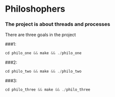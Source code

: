 # Philoshophers

### The project is about threads and processes
There are three goals in the project

###1:
```C
cd philo_one && make && ./philo_one
```
###2:
```C
cd philo_two && make && ./philo_two
```
###3:
```C
cd philo_three && make && ./philo_three
```
